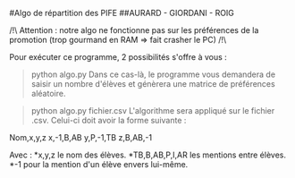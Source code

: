 #Algo de répartition des PIFE
##AURARD - GIORDANI - ROIG

/!\ Attention : notre algo ne fonctionne pas sur les préférences de la promotion (trop gourmand en RAM => fait crasher le PC) /!\

Pour exécuter ce programme, 2 possibilités s'offre à vous : 

>python algo.py 
Dans ce cas-là, le programme vous demandera de saisir un nombre d'élèves et génèrera une matrice de préférences aléatoire. 

>python algo.py fichier.csv
L'algorithme sera appliqué sur le fichier .csv. Celui-ci doit avoir la forme suivante : 

Nom,x,y,z
x,-1,B,AB
y,P,-1,TB
z,B,AB,-1

Avec :
*x,y,z le nom des élèves.
*TB,B,AB,P,I,AR les mentions entre élèves.
*-1 pour la mention d'un élève envers lui-même.

